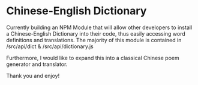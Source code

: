 # Chinese-English Dictionary

Currently building an NPM Module that will allow other developers to install a Chinese-English Dictionary into their code, thus easily accessing word definitions and translations. The majority of this module is contained in /src/api/dict & /src/api/dictionary.js

Furthermore, I would like to expand this into a classical Chinese poem generator and translator. 

Thank you and enjoy!
